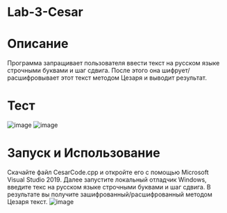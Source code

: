 # Lab-3-Cesar
# Описание
Программа запращивает пользователя ввести текст на русском языке строчными буквами и шаг сдвига. После этого она шифрует/расшифровывает этот текст методом Цезаря и выводит результат.
# Тест
![image](https://user-images.githubusercontent.com/40490397/139530458-f4027542-aa43-4e6d-8c65-581dc2a4d5d8.png)
![image](https://user-images.githubusercontent.com/40490397/139530507-1026f235-f3d2-48d8-9c18-216f09ebf4ba.png)

# Запуск и Использование
Скачайте файл CesarCode.cpp и откройте его с помощью Microsoft Visual Studio 2019. Далее запустите локальный отладчик Windows, введите текс на русском языке строчными буквами и шаг сдвига. В результате вы получите зашифрованный/расшифрованный методом Цезаря текст.
![image](https://user-images.githubusercontent.com/40490397/139530615-5bc4f9ab-dc66-4bcc-bcbf-e03b6ef01f0b.png)
